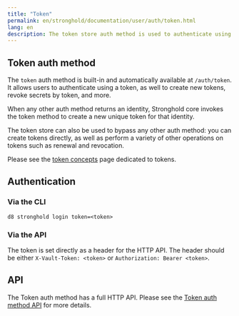 ```yaml
---
title: "Token"
permalink: en/stronghold/documentation/user/auth/token.html
lang: en
description: The token store auth method is used to authenticate using tokens.
---
```


## Token auth method

The `token` auth method is built-in and automatically available at `/auth/token`. It
allows users to authenticate using a token, as well to create new tokens, revoke
secrets by token, and more.

When any other auth method returns an identity, Stronghold core invokes the
token method to create a new unique token for that identity.

The token store can also be used to bypass any other auth method:
you can create tokens directly, as well as perform a variety of other
operations on tokens such as renewal and revocation.

Please see the [token concepts](/docs/concepts/tokens) page dedicated
to tokens.

## Authentication

### Via the CLI

```shell-session
d8 stronghold login token=<token>
```

### Via the API

The token is set directly as a header for the HTTP API. The header should be
either `X-Vault-Token: <token>` or `Authorization: Bearer <token>`.

## API

The Token auth method has a full HTTP API. Please see the
[Token auth method API](/api-docs/auth/token) for more
details.
